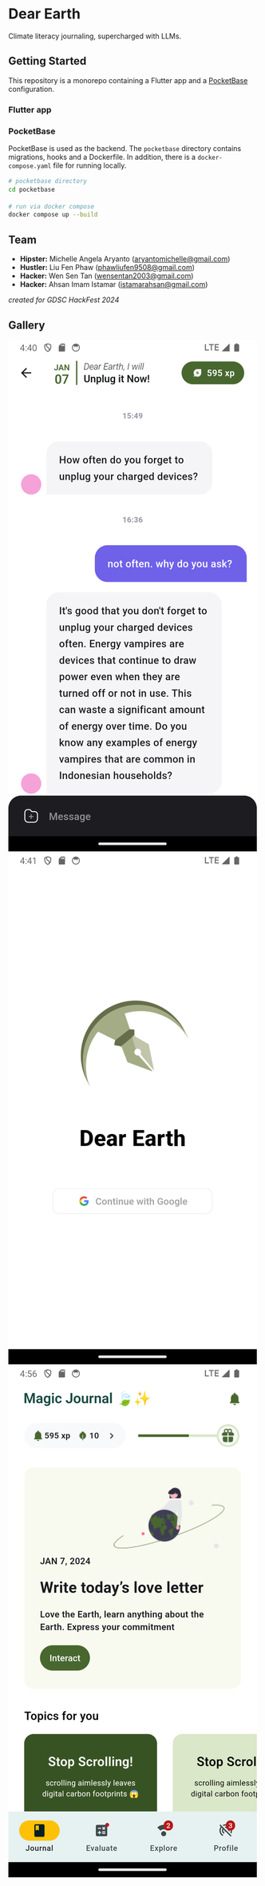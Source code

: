 # Dear Earth

Climate literacy journaling, supercharged with LLMs.

## Getting Started

This repository is a monorepo containing a Flutter app and a [PocketBase](https://github.com/pocketbase/pocketbase) configuration.

### Flutter app

### PocketBase

PocketBase is used as the backend. The `pocketbase` directory contains migrations, hooks and a Dockerfile. In addition, there is a `docker-compose.yaml` file for running locally.

```bash
# pocketbase directory
cd pocketbase

# run via docker compose
docker compose up --build
```

## Team

- **Hipster:** Michelle Angela Aryanto (aryantomichelle@gmail.com)
- **Hustler:** Liu Fen Phaw (phawliufen9508@gmail.com)
- **Hacker:** Wen Sen Tan (wensentan2003@gmail.com)
- **Hacker:** Ahsan Imam Istamar (istamarahsan@gmail.com)

*created for GDSC HackFest 2024*

## Gallery

![](gallery/Screenshot_1705070418.png)
![](gallery/Screenshot_1705070496.png)
![](gallery/Screenshot_1705071408.png) 